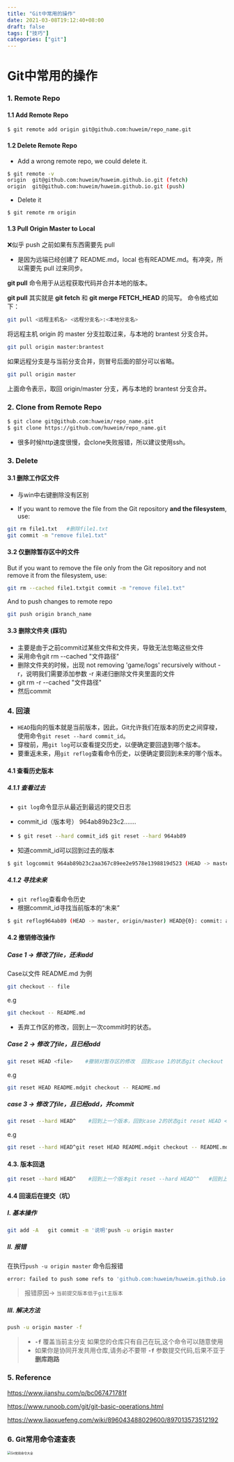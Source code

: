 ```yaml
---
title: "Git中常用的操作"
date: 2021-03-08T19:12:40+08:00
draft: false
tags: ["技巧"]
categories: ["git"]
---
```


# Git中常用的操作

### 1. Remote Repo

#### 1.1 Add Remote Repo

```bash
$ git remote add origin git@github.com:huweim/repo_name.git
```

#### 1.2 Delete Remote Repo

+ Add a wrong remote repo, we could delete it.

```bash
$ git remote -v
origin  git@github.com:huweim/huweim.github.io.git (fetch)
origin  git@github.com:huweim/huweim.github.io.git (push)
```

+ Delete it 

```bash
$ git remote rm origin
```

#### 1.3 Pull Origin Master to Local

:x:似乎 push 之前如果有东西需要先 pull

+ 是因为远端已经创建了 README.md，local 也有README.md。有冲突，所以需要先 pull 过来同步。

**git pull** 命令用于从远程获取代码并合并本地的版本。

**git pull** 其实就是 **git fetch** 和 **git merge FETCH_HEAD** 的简写。 命令格式如下：

```bash
git pull <远程主机名> <远程分支名>:<本地分支名>
```

将远程主机 origin 的 master 分支拉取过来，与本地的 brantest 分支合并。

```bash
git pull origin master:brantest
```

如果远程分支是与当前分支合并，则冒号后面的部分可以省略。

```bash
git pull origin master
```

上面命令表示，取回 origin/master 分支，再与本地的 brantest 分支合并。

### 2. Clone from Remote Repo

```bash
$ git clone git@github.com:huweim/repo_name.git
$ git clone https://github.com/huweim/repo_name.git
```

+ 很多时候http速度很慢，会clone失败报错，所以建议使用ssh。

### 3. Delete

#### 3.1 删除工作区文件

+ 与win中右键删除没有区别

+ If you want to remove the file from the Git repository **and the filesystem**, use:

```sh
git rm file1.txt   #删除file1.txt
git commit -m "remove file1.txt"
```

#### 3.2 仅删除暂存区中的文件

But if you want to remove the file only from the Git repository and not remove it from the filesystem, use:

```sh
git rm --cached file1.txtgit commit -m "remove file1.txt"
```

And to push changes to remote repo

```sh
git push origin branch_name
```

#### 3.3 删除文件夹 (踩坑)

+ 主要是由于之前commit过某些文件和文件夹，导致无法忽略这些文件
+ 采用命令git rm --cached "文件路径"
+ 删除文件夹的时候，出现 not removing 'game/logs' recursively without -r，说明我们需要添加参数 -r 来递归删除文件夹里面的文件
+ git rm -r --cached "文件路径"
+ 然后commit

### 4. 回滚

+ `HEAD`指向的版本就是当前版本，因此，Git允许我们在版本的历史之间穿梭，使用命令`git reset --hard commit_id`。
+ 穿梭前，用`git log`可以查看提交历史，以便确定要回退到哪个版本。
+ 要重返未来，用`git reflog`查看命令历史，以便确定要回到未来的哪个版本。

#### 4.1 查看历史版本

##### 4.1.1 查看过去

+ `git log`命令显示从最近到最远的提交日志

+ commit_id（版本号） 964ab89b23c2.......

+ ```bash
  $ git reset --hard commit_id$ git reset --hard 964ab89
  ```

+ 知道commit_id可以回到过去的版本

```bash
$ git logcommit 964ab89b23c2aa367c89ee2e9578e1398819d523 (HEAD -> master, origin/master)Author: huweim <506834968@qq.com>Date:   Mon Mar 8 15:43:24 2021 +0800    add first postcommit bd6582181e070822896bbb8cfb2b3a3e80cf3163Author: huweim <506834968@qq.com>Date:   Mon Mar 8 15:30:25 2021 +0800    Full themes of archie
```

##### 4.1.2 寻找未来

+ `git reflog`查看命令历史
+ 根据commit_id寻找当前版本的“未来”

```bash
$ git reflog964ab89 (HEAD -> master, origin/master) HEAD@{0}: commit: add first postbd65821 HEAD@{1}: commit: Full themes of archie23ca6d2 HEAD@{2}: commit: modify the hugo themesa6ad376 HEAD@{3}: reset: moving to HEAD^4eaa987 HEAD@{4}: reset: moving to HEAD^d7770ba HEAD@{5}: commit: Publish fitst 14eaa987 HEAD@{6}: commit: Publish fitsta6ad376 HEAD@{7}: pull: Fast-forward6db58f9 HEAD@{8}: commit (initial): Initial Commit
```

#### 4.2 撤销修改操作

##### Case 1 -> 修改了file，还未add

Case以文件 README.md 为例

```bash
git checkout -- file
```

e.g 

```bash
git checkout -- README.md
```

+ 丢弃工作区的修改，回到上一次commit时的状态。

##### Case 2 -> 修改了file，且已经add

```bash
git reset HEAD <file>    #撤销对暂存区的修改  回到case 1的状态git checkout -- file     #情况来到case1, 撤销工作区修改
```

e.g

```bash
git reset HEAD README.mdgit checkout -- README.md
```

##### case 3 -> 修改了file，且已经add，并commit

```bash
git reset --hard HEAD^    #回到上一个版本，回到case 2的状态git reset HEAD <file>     #撤销对暂存区的修改  回到case 1的状态git checkout -- file      #情况来到case1, 撤销工作区修改
```

e.g

```bash
git reset --hard HEAD^git reset HEAD README.mdgit checkout -- README.md
```

#### 4.3. 版本回退

```bash
git reset --hard HEAD^    #回到上一个版本git reset --hard HEAD^^   #回到上上一个版本git reset --hard 1084a    #回到commit_id以1084a开头的版本git reset --hard HEAD~100 #回到上100个版本
```

#### 4.4 回滚后在提交（坑）

##### I. 基本操作

```bash
git add -A   git commit -m '说明'push -u origin master   
```

##### II. 报错

在执行`push -u origin master` 命令后报错

```bash
error: failed to push some refs to 'github.com:huweim/huweim.github.io.git'hint: Updates were rejected because the tip of your current branch is behindhint: its remote counterpart. Integrate the remote changes (e.g.hint: 'git pull ...') before pushing again.hint: See the 'Note about fast-forwards' in 'git push --help' for details.
```

> 报错原因-> `当前提交版本低于git主版本`

##### III. 解决方法

```bash
push -u origin master -f
```

> - **`-f`** 覆盖当前主分支 如果您的仓库只有自己在玩,这个命令可以随意使用
> - 如果你是协同开发共用仓库,请务必不要带 **`-f`** 参数提交代码,后果不亚于 **删库跑路**

### 5. Reference

<https://www.jianshu.com/p/bc067471781f>

<https://www.runoob.com/git/git-basic-operations.html>

<https://www.liaoxuefeng.com/wiki/896043488029600/897013573512192>

### 6. Git常用命令速查表

<img src="D:\STU\2021-Spring\Core Course\Git\Git常用命令大全.jpg" alt="Git常用命令大全" style="zoom:50%;" />